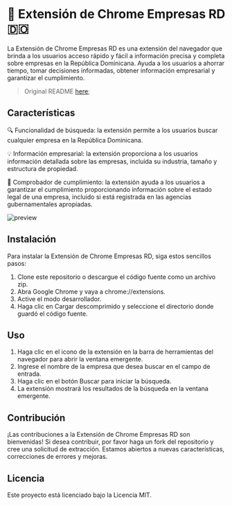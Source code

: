 # 🚀 Extensión de Chrome Empresas RD 🇩🇴
La Extensión de Chrome Empresas RD es una extensión del navegador que brinda a los usuarios acceso rápido y fácil a información precisa y completa sobre empresas en la República Dominicana. Ayuda a los usuarios a ahorrar tiempo, tomar decisiones informadas, obtener información empresarial y garantizar el cumplimiento.

> Original README [here](README.md);

## Características
🔍 Funcionalidad de búsqueda: la extensión permite a los usuarios buscar cualquier empresa en la República Dominicana.

💡 Información empresarial: la extensión proporciona a los usuarios información detallada sobre las empresas, incluida su industria, tamaño y estructura de propiedad.

🚫 Comprobador de cumplimiento: la extensión ayuda a los usuarios a garantizar el cumplimiento proporcionando información sobre el estado legal de una empresa, incluido si está registrada en las agencias gubernamentales apropiadas.

![preview](assets/preview.gif)

## Instalación
Para instalar la Extensión de Chrome Empresas RD, siga estos sencillos pasos:

1. Clone este repositorio o descargue el código fuente como un archivo zip.
2. Abra Google Chrome y vaya a chrome://extensions.
3. Active el modo desarrollador.
4. Haga clic en Cargar descomprimido y seleccione el directorio donde guardó el código fuente.

## Uso
1. Haga clic en el icono de la extensión en la barra de herramientas del navegador para abrir la ventana emergente.
2. Ingrese el nombre de la empresa que desea buscar en el campo de entrada.
3. Haga clic en el botón Buscar para iniciar la búsqueda.
4. La extensión mostrará los resultados de la búsqueda en la ventana emergente.

## Contribución
¡Las contribuciones a la Extensión de Chrome Empresas RD son bienvenidas! Si desea contribuir, por favor haga un fork del repositorio y cree una solicitud de extracción. Estamos abiertos a nuevas características, correcciones de errores y mejoras.

## Licencia
Este proyecto está licenciado bajo la Licencia MIT.